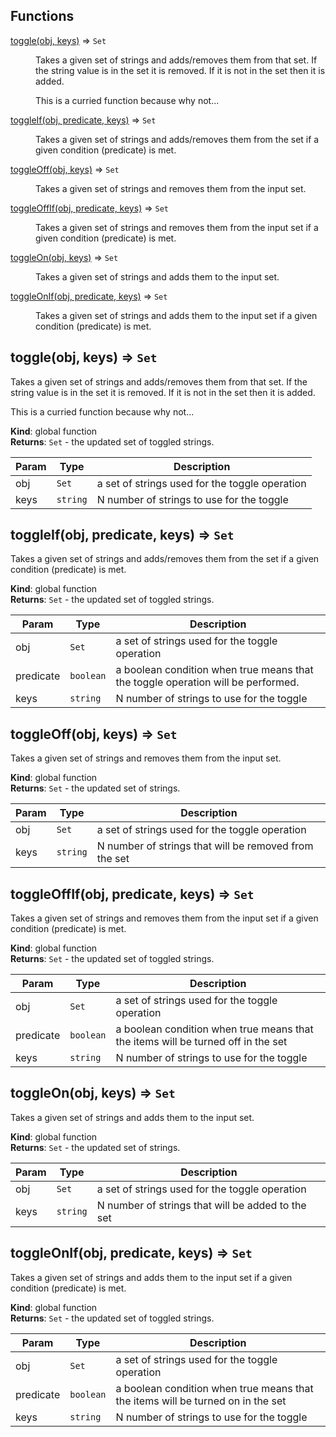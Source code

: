 ## Functions

<dl>
<dt><a href="#toggle">toggle(obj, keys)</a> ⇒ <code>Set</code></dt>
<dd><p>Takes a given set of strings and adds/removes them from that set.  If the
string value is in the set it is removed.  If it is not in the set then
it is added.</p>
<p>This is a curried function because why not...</p>
</dd>
<dt><a href="#toggleIf">toggleIf(obj, predicate, keys)</a> ⇒ <code>Set</code></dt>
<dd><p>Takes a given set of strings and adds/removes them from the set if a given
condition (predicate) is met.</p>
</dd>
<dt><a href="#toggleOff">toggleOff(obj, keys)</a> ⇒ <code>Set</code></dt>
<dd><p>Takes a given set of strings and removes them from the input set.</p>
</dd>
<dt><a href="#toggleOffIf">toggleOffIf(obj, predicate, keys)</a> ⇒ <code>Set</code></dt>
<dd><p>Takes a given set of strings and removes them from the input set if a given
condition (predicate) is met.</p>
</dd>
<dt><a href="#toggleOn">toggleOn(obj, keys)</a> ⇒ <code>Set</code></dt>
<dd><p>Takes a given set of strings and adds them to the input set.</p>
</dd>
<dt><a href="#toggleOnIf">toggleOnIf(obj, predicate, keys)</a> ⇒ <code>Set</code></dt>
<dd><p>Takes a given set of strings and adds them to the input set if a given
condition (predicate) is met.</p>
</dd>
</dl>

<a name="toggle"></a>

## toggle(obj, keys) ⇒ <code>Set</code>
Takes a given set of strings and adds/removes them from that set.  If the
string value is in the set it is removed.  If it is not in the set then
it is added.

This is a curried function because why not...

**Kind**: global function  
**Returns**: <code>Set</code> - the updated set of toggled strings.  

| Param | Type | Description |
| --- | --- | --- |
| obj | <code>Set</code> | a set of strings used for the toggle operation |
| keys | <code>string</code> | N number of strings to use for the toggle |

<a name="toggleIf"></a>

## toggleIf(obj, predicate, keys) ⇒ <code>Set</code>
Takes a given set of strings and adds/removes them from the set if a given
condition (predicate) is met.

**Kind**: global function  
**Returns**: <code>Set</code> - the updated set of toggled strings.  

| Param | Type | Description |
| --- | --- | --- |
| obj | <code>Set</code> | a set of strings used for the toggle operation |
| predicate | <code>boolean</code> | a boolean condition when true means that the toggle operation will be performed. |
| keys | <code>string</code> | N number of strings to use for the toggle |

<a name="toggleOff"></a>

## toggleOff(obj, keys) ⇒ <code>Set</code>
Takes a given set of strings and removes them from the input set.

**Kind**: global function  
**Returns**: <code>Set</code> - the updated set of strings.  

| Param | Type | Description |
| --- | --- | --- |
| obj | <code>Set</code> | a set of strings used for the toggle operation |
| keys | <code>string</code> | N number of strings that will be removed from the set |

<a name="toggleOffIf"></a>

## toggleOffIf(obj, predicate, keys) ⇒ <code>Set</code>
Takes a given set of strings and removes them from the input set if a given
condition (predicate) is met.

**Kind**: global function  
**Returns**: <code>Set</code> - the updated set of toggled strings.  

| Param | Type | Description |
| --- | --- | --- |
| obj | <code>Set</code> | a set of strings used for the toggle operation |
| predicate | <code>boolean</code> | a boolean condition when true means that the items will be turned off in the set |
| keys | <code>string</code> | N number of strings to use for the toggle |

<a name="toggleOn"></a>

## toggleOn(obj, keys) ⇒ <code>Set</code>
Takes a given set of strings and adds them to the input set.

**Kind**: global function  
**Returns**: <code>Set</code> - the updated set of strings.  

| Param | Type | Description |
| --- | --- | --- |
| obj | <code>Set</code> | a set of strings used for the toggle operation |
| keys | <code>string</code> | N number of strings that will be added to the set |

<a name="toggleOnIf"></a>

## toggleOnIf(obj, predicate, keys) ⇒ <code>Set</code>
Takes a given set of strings and adds them to the input set if a given
condition (predicate) is met.

**Kind**: global function  
**Returns**: <code>Set</code> - the updated set of toggled strings.  

| Param | Type | Description |
| --- | --- | --- |
| obj | <code>Set</code> | a set of strings used for the toggle operation |
| predicate | <code>boolean</code> | a boolean condition when true means that the items will be turned on in the set |
| keys | <code>string</code> | N number of strings to use for the toggle |

